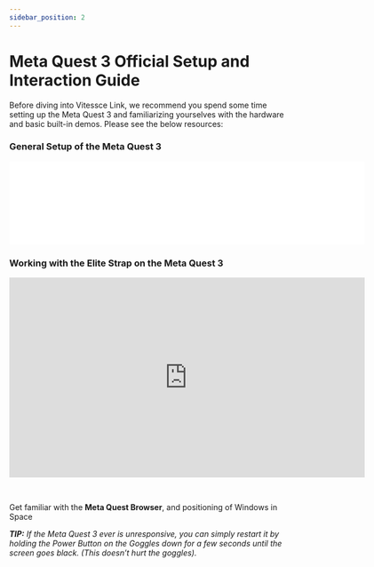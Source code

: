 ```yaml
---
sidebar_position: 2
---
```



# Meta Quest 3 Official Setup and Interaction Guide

Before diving into Vitessce Link, we recommend you spend some time setting up the Meta Quest 3 and familiarizing yourselves with the hardware and basic built-in demos. Please see the below resources:

### General Setup of the Meta Quest 3

<div>
  <iframe className="vidyard_iframe" title="How to Setup your Meta Quest 3" src="//play.vidyard.com/wS1pQLMmPo9jfvfi3WfzyA.html?" width="640" height={360} scrolling="no" frameBorder="0" allowtransparency="true" allowFullScreen referrerPolicy="no-referrer-when-downgrade"></iframe>
</div>


<!-- ### General Setup of the Meta Quest 3:  
[Video](https://www.youtube.com/watch?v=wPQQ6vHlIN0&ab_channel=MetaQuest)
 -->

### Working with the Elite Strap on the Meta Quest 3 
<div>
    <iframe width="640" height="360" src="https://www.youtube.com/embed/ZCTwpiM9v5Q?si=_fuNCENEiCxT917Y" title="How to use Elite Strap and Elite Strap with Battery" frameBorder="0" allow="accelerometer; autoplay; clipboard-write; encrypted-media; gyroscope; picture-in-picture; web-share" referrerPolicy="strict-origin-when-cross-origin" allowFullScreen></iframe>
</div>

<p>&nbsp;</p>

Get familiar with the **Meta Quest Browser**, and positioning of Windows in Space

***TIP:**  If the Meta Quest 3 ever is unresponsive, you can simply restart it by holding the Power Button on the Goggles down for a few seconds until the screen goes black. (This doesn’t hurt the goggles).*